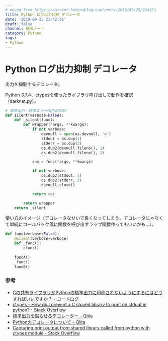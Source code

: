 ```yaml
---
# moved from https://aoirint.hatenablog.com/entry/2019/09/25/234251
title: Python ログ出力抑制 デコレータ
date: '2019-09-25 23:42:51'
draft: false
channel: 技術ノート
category: Python
tags:
- Python
---
```

# Python ログ出力抑制 デコレータ

出力を抑制するデコレータ。

Python 3.7.4、ctypesを使ったライブラリ呼び出しで動作を確認（darknet.py）。

```python
# 標準出力・標準エラー出力の抑制
def silent(verbose=False):
    def _silent(func):
        def wrapper(*args, **kwargs):
            if not verbose:
                devnull = open(os.devnull, 'w')
                stdout = os.dup(1)
                stderr = os.dup(2)
                os.dup2(devnull.fileno(), 1)
                os.dup2(devnull.fileno(), 2)

            res = func(*args, **kwargs)

            if not verbose:
                os.dup2(stdout, 1)
                os.dup2(stderr, 2)
                devnull.close()

            return res

        return wrapper
    return _silent
```

使い方のイメージ（デコレータなせいで長くなってしまう、デコレータじゃなくて単純にコールバック風に関数を呼び出すラップ関数作ってもいいかも...）。

```python
def func(verbose=False):
    @silent(verbose=verbose)
    def _func():
        cfunc()
    
    funcA()
    _func()
    funcB()
```


<h3>参考</h3>

- [Cの共有ライブラリがPythonの標準出力に印刷されないようにするにはどうすればいいですか？ - コードログ](https://codeday.me/jp/qa/20190107/102213.html)
- [ctypes - How do I prevent a C shared library to print on stdout in python? - Stack Overflow](https://stackoverflow.com/questions/5081657/how-do-i-prevent-a-c-shared-library-to-print-on-stdout-in-python/17954769#17954769)
- [標準出力を黙らせるデコレーター - Qiita](https://qiita.com/mojaie/items/fe2b18d5b9fcab1da97d)
- [Pythonのデコレータについて - Qiita](https://qiita.com/mtb_beta/items/d257519b018b8cd0cc2e)
- [Capturing print output from shared library called from python with ctypes module - Stack Overflow](https://stackoverflow.com/questions/9488560/capturing-print-output-from-shared-library-called-from-python-with-ctypes-module/9489139)
